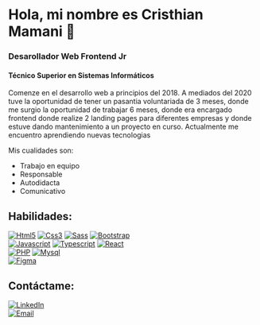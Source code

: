 # Hola, mi nombre es Cristhian Mamani 👋
### Desarollador Web Frontend Jr
#### Técnico Superior en Sistemas Informáticos
Comenze en el desarrollo web a principios del 2018. A mediados del 2020 tuve la oportunidad de tener un pasantia voluntariada de 3 meses, donde me surgio la oportunidad de trabajar 6 meses, donde era encargado frontend donde realize 2 landing pages para diferentes empresas y donde estuve dando mantenimiento a un proyecto en curso. Actualmente me encuentro aprendiendo nuevas tecnologias

Mis cualidades son: 
- Trabajo en equipo 
- Responsable
- Autodidacta
- Comunicativo

## Habilidades:
[![Html5](https://img.shields.io/badge/Html5-ef6526?style=for-the-badge&logo=html5&logoColor=white&labelColor=101010)]()
[![Css3](https://img.shields.io/badge/Css3-26A9DD?style=for-the-badge&logo=css3&logoColor=white&labelColor=101010)]()
[![Sass](https://img.shields.io/badge/Sass-CA6496?style=for-the-badge&logo=sass&logoColor=white&labelColor=101010)]()
[![Bootstrap](https://img.shields.io/badge/Bootstrap-7B0FF8?style=for-the-badge&logo=bootstrap&logoColor=white&labelColor=101010)]()
</br>
[![Javascript](https://img.shields.io/badge/Javascript-EFDA4D?style=for-the-badge&logo=javascript&logoColor=white&labelColor=101010)]()
[![Typescript](https://img.shields.io/badge/Typescript-3077C5?style=for-the-badge&logo=typescript&logoColor=white&labelColor=101010)]()
[![React](https://img.shields.io/badge/React-02D5FC?style=for-the-badge&logo=react&logoColor=white&labelColor=101010)]()
</br>
[![PHP](https://img.shields.io/badge/PHP-757AB2?style=for-the-badge&logo=php&logoColor=white&labelColor=101010)]()
[![Mysql](https://img.shields.io/badge/Myql-DA830D?style=for-the-badge&logo=mysql&logoColor=white&labelColor=101010)]()
</br>
[![Figma](https://img.shields.io/badge/Figma-A057FE?style=for-the-badge&logo=figma&logoColor=white&labelColor=101010)]()

## Contáctame:

[![LinkedIn](https://img.shields.io/badge/LinkedIn-015987?style=for-the-badge&logo=linkedin&logoColor=white&labelColor=101010)](https://www.linkedin.com/in/cristhian-mamani-murillo-3226a9204/)
</br>
[![Email](https://img.shields.io/badge/Gmail-E25A4C?style=for-the-badge&logo=gmail&logoColor=white&labelColor=101010)](mailto:cmm14012000@gmail.com)

